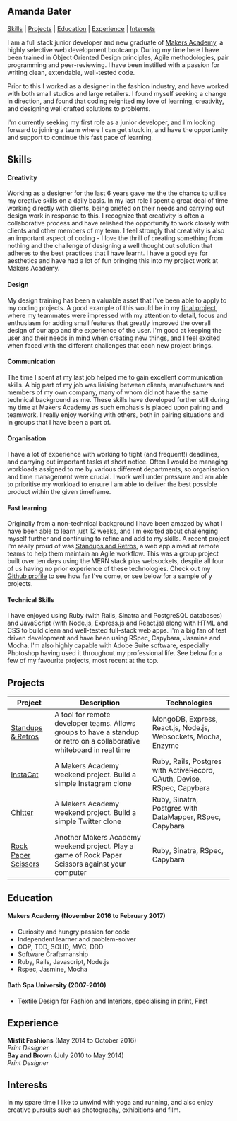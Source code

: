 ## Amanda Bater
[Skills](#skills) | [Projects](#projects) | [Education](#education) | [Experience](#experience) | [Interests](#interests)

I am a full stack junior developer and new graduate of [Makers Academy](http://makersacademy.com), a highly selective web development bootcamp. During my time here I have been trained in Object Oriented Design principles, Agile methodologies, pair programming and peer-reviewing. I have been instilled with a passion for writing clean, extendable, well-tested code.

Prior to this I worked as a designer in the fashion industry, and have worked with both small studios and large retailers. I found myself seeking a change in direction, and found that coding reignited my love of learning, creativity, and designing well crafted solutions to problems.

I'm currently seeking my first role as a junior developer, and I'm looking forward to joining a team where I can get stuck in, and have the opportunity and support to continue this fast pace of learning.

## Skills

#### Creativity

Working as a designer for the last 6 years gave me the the chance to utilise my creative skills on a daily basis. In my last role I spent a great deal of time working directly with clients, being briefed on their needs and carrying out design work in response to this. I recognize that creativity is often a collaborative process and have relished the opportunity to work closely with clients and other members of my team. I feel strongly that creativity is also an important aspect of coding - I love the thrill of creating something from nothing and the challenge of designing a well thought out solution that adheres to the best practices that I have learnt. I have a good eye for aesthetics and have had a lot of fun bringing this into my project work at Makers Academy.

#### Design

My design training has been a valuable asset that I've been able to apply to my coding projects. A good example of this would be in my [final project](http://standupsandretros.herokuapp.com/), where my teammates were impressed with my attention to detail, focus and enthusiasm for adding small features that greatly improved the overall design of our app and the experience of the user. I'm good at keeping the user and their needs in mind when creating new things, and I feel excited when faced with the different challenges that each new project brings.


#### Communication

The time I spent at my last job helped me to gain excellent communication skills. A big part of my job was liaising between clients, manufacturers and members of my own company, many of whom did not have the same technical background as me. These skills have developed further still during my time at Makers Academy as such emphasis is placed upon pairing and teamwork. I really enjoy working with others, both in pairing situations and in groups that I have been a part of.

#### Organisation

I have a lot of experience with working to tight (and frequent!) deadlines, and carrying out important tasks at short notice. Often I would be managing workloads assigned to me by various different departments, so organisation and time management were crucial. I work well under pressure and am able to prioritise my workload to ensure I am able to deliver the best possible product within the given timeframe.

#### Fast learning

Originally from a non-technical background I have been amazed by what I have been able to learn just 12 weeks, and I'm excited about challenging myself further and continuing to refine and add to my skills. A recent project I'm really proud of was [Standups and Retros](https://github.com/ajbater/makers-standups-retros), a web app aimed at remote teams to help them maintain an Agile workflow. This was a group project built over ten days using the MERN stack plus websockets, despite all four of us having no prior experience of these technologies. Check out my [Github profile](https://github.com/ajbater) to see how far I've come, or see below for a sample of y projects.

#### Technical Skills

I have enjoyed using Ruby (with Rails, Sinatra and PostgreSQL databases) and JavaScript (with Node.js, Express.js and React.js) along with HTML and CSS to build clean and well-tested full-stack web apps. I'm a big fan of test driven development and have been using RSpec, Capybara, Jasmine and Mocha. I'm also highly capable with Adobe Suite software, especially Photoshop having used it throughout my professional life. See below for a few of my favourite projects, most recent at the top.

## Projects

| Project   | Description | Technologies |
|---        |---         |---           |
| [Standups & Retros](https://github.com/ajbater/makers-standups-retros) | A tool for remote developer teams. Allows groups to have a standup or retro on a collaborative whiteboard in real time | MongoDB, Express, React.js, Node.js, Websockets, Mocha, Enzyme |
|[InstaCat](https://github.com/ajbater/instagram-challenge)| A Makers Academy weekend project. Build a simple Instagram clone | Ruby, Rails, Postgres with ActiveRecord, OAuth, Devise, RSpec, Capybara|
| [Chitter](https://github.com/ajbater/chitter-challenge) | A Makers Academy weekend project. Build a simple Twitter clone | Ruby, Sinatra, Postgres with DataMapper, RSpec, Capybara |
| [Rock Paper Scissors](https://github.com/ajbater/rps-challenge) | Another Makers Academy weekend project. Play a game of Rock Paper Scissors against your computer | Ruby, Sinatra, RSpec, Capybara |

## Education

#### Makers Academy (November 2016 to February 2017)

- Curiosity and hungry passion for code
- Independent learner and problem-solver
- OOP, TDD, SOLID, MVC, DDD
- Software Craftsmanship
- Ruby, Rails, Javascript, Node.js
- Rspec, Jasmine, Mocha

#### Bath Spa University (2007-2010)

- Textile Design for Fashion and Interiors, specialising in print, First

## Experience

**Misfit Fashions** (May 2014 to October 2016)    
*Print Designer*  
**Bay and Brown** (July 2010 to May 2014)   
*Print Designer*

## Interests

In my spare time I like to unwind with yoga and running, and also enjoy creative pursuits such as photography, exhibitions and film.
